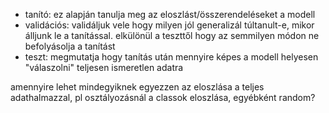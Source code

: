 + tanító: ez alapján tanulja meg az eloszlást/összerendeléseket a modell
+ validációs: validáljuk vele hogy milyen jól generalizál túltanult-e, mikor álljunk le a tanítással. elkülönül a teszttől hogy az semmilyen módon ne befolyásolja a tanítást
+ teszt: megmutatja hogy tanítás után mennyire képes a modell helyesen "válaszolni" teljesen ismeretlen adatra

amennyire lehet mindegyiknek egyezzen az eloszlása a teljes adathalmazzal, pl osztályozásnál a classok eloszlása, egyébként random?